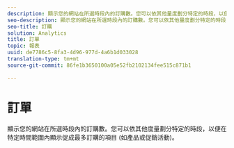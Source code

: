 ```yaml
---
description: 顯示您的網站在所選時段內的訂購數。您可以依其他量度劃分特定的時段，以便在特定時間範圍內顯示促成最多訂購的項目 (如產品或促銷活動)。
seo-description: 顯示您的網站在所選時段內的訂購數。您可以依其他量度劃分特定的時段，以便在特定時間範圍內顯示促成最多訂購的項目 (如產品或促銷活動)。
seo-title: 訂購
solution: Analytics
title: 訂單
topic: 報表
uuid: de7786c5-8fa3-4d96-977d-4a6b1d033028
translation-type: tm+mt
source-git-commit: 86fe1b3650100a05e52fb2102134fee515c871b1

---
```



# 訂單

顯示您的網站在所選時段內的訂購數。您可以依其他度量劃分特定的時段，以便在特定時間範圍內顯示促成最多訂購的項目 (如產品或促銷活動)。

